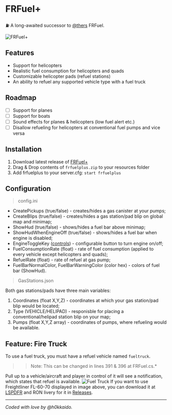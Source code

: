 # FRFuel+
:fuelpump: A long-awaited successor to [@thers](https://github.com/thers/FRFuel) FRFuel.

![FRFuel+](https://i.imgur.com/QUdmaW5.png)

## Features

+ Support for helicopters
+ Realistic fuel consumption for helicopters and quads
+ Customizable helicopter pads (refuel stations)
+ An ability to refuel any supported vehicle type with a fuel truck

## Roadmap

- [ ] Support for planes
- [ ] Support for boats
- [ ] Sound effects for planes & helicopters (low fuel alert etc.)
- [ ] Disallow refueling for helicopters at conventional fuel pumps and vice versa

## Installation
1. Download latest release of [FRFuel+](https://github.com/h0kkaido/frfuel-plus/releases/latest)
2. Drag & Drop contents of `frfuelplus.zip` to your resources folder
3. Add frfuelplus to your server.cfg: `start frfuelplus`

## Configuration
> config.ini
+ CreatePickups (true/false) - creates/hides a gas canister at your pumps;
+ CreateBlips (true/false) - creates/hides a gas station/pad blip on global map and minimap;
+ ShowHud (true/false) - shows/hides a fuel bar above minimap;
+ ShowHudWhenEngineOff (true/false) - shows/hides a fuel bar when engine is disabled;
+ EngineToggleKey ([controls](https://docs.fivem.net/game-references/controls/)) - configurable button to turn engine on/off;
+ FuelConsumptionRate (float) - rate of fuel consumption (applied to every vehicle except helicopters and quads);
+ RefuelRate (float) - rate of refuel at gas pump;
+ FuelBarNormalColor, FuelBarWarningColor (color hex) - colors of fuel bar (ShowHud).

> GasStations.json

Both gas stations/pads have three main variables:
1. Coordinates (float X,Y,Z) - coordinates at which your gas station/pad blip would be located;
2. Type (VEHICLE/HELIPAD) - responisble for placing a conventional/helipad station blip on your map;
3. Pumps (float X,Y,Z array) - coordinates of pumps, where refueling would be available.

## Feature: Fire Truck
To use a fuel truck, you must have a refuel vehicle named `fueltruck`.
>> Note: This can be changed in lines 391 & 396 at FRFuel.cs.*

Pull up to a vehicle/aircraft and player in control of it will see a notification, which states that refuel is available.
![Fuel Truck](https://i.imgur.com/2AnWgrO.png)
If you want to use Freightliner FL-60-70 displayed in image above, you can download it at [LSPDFR](https://www.lcpdfr.com/files/file/21804-freightliner-fl-60-70-fire-mini-pack-non-els-templated/) and RON livery for it in [Releases]().

---
*Coded with love by @h0kkaido.*

